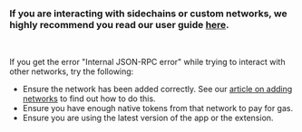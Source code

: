 ### If you are interacting with sidechains or custom networks, we highly recommend you read our user guide [here](https://support.metamask.io/hc/en-us/articles/4404424659995-User-Guide-Custom-networks-and-sidechains).


 


If you get the error "Internal JSON-RPC error" while trying to interact with other networks, try the following:


* Ensure the network has been added correctly. See our [article on adding networks](https://support.metamask.io/hc/en-us/articles/360043227612) to find out how to do this.
* Ensure you have enough native tokens from that network to pay for gas.
* Ensure you are using the latest version of the app or the extension.
